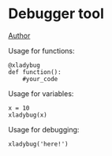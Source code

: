 # Debugger tool
[Author](https://twitter.com/itsrishub)

Usage for functions:
```
@xladybug
def function():
    #your_code
```

Usage for variables:
```
x = 10
xladybug(x)
```

Usage for debugging:
```
xladybug('here!')
```